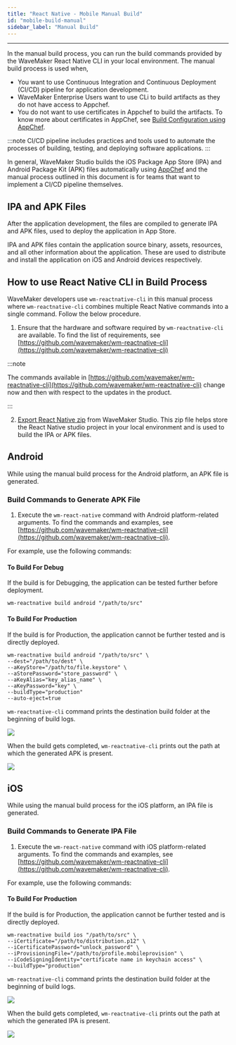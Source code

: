 ```yaml
---
title: "React Native - Mobile Manual Build"
id: "mobile-build-manual"
sidebar_label: "Manual Build"
---
```

---

In the manual build process, you can run the build commands provided by the WaveMaker React Native CLI in your local environment. The manual build process is used when,

- You want to use Continuous Integration and Continuous Deployment (CI/CD) pipeline for application development.
- WaveMaker Enterprise Users want to use CLi to build artifacts as they do not have access to Appchef.
- You do not want to use certificates in Appchef to build the artifacts. To know more about certificates in AppChef, see [Build Configuration using AppChef](https://docs.wavemaker.com/learn/hybrid-mobile/mobile-build-appchef#configure-build).

:::note
CI/CD pipeline includes practices and tools used to automate the processes of building, testing, and deploying software applications.
:::

In general, WaveMaker Studio builds the iOS Package App Store (IPA) and Android Package Kit (APK) files automatically using [AppChef](https://docs.wavemaker.com/learn/react-native/build-installers) and the manual process outlined in this document is for teams that want to implement a CI/CD pipeline themselves.

## IPA and APK Files

After the application development, the files are compiled to generate IPA and APK files, used to deploy the application in App Store.

IPA and APK files contain the application source binary, assets, resources, and all other information about the application. These are used to distribute and install the application on iOS and Android devices respectively.

## How to use React Native CLI in Build Process

WaveMaker developers use `wm-reactnative-cli` in this manual process where `wm-reactnative-cli` combines multiple React Native commands into a single command. Follow the below procedure.

1. Ensure that the hardware and software required by `wm-reactnative-cli` are available. To find the list of requirements, see [https://github.com/wavemaker/wm-reactnative-cli](https://github.com/wavemaker/wm-reactnative-cli)

:::note

The commands available in [https://github.com/wavemaker/wm-reactnative-cli](https://github.com/wavemaker/wm-reactnative-cli) change now and then with respect to the updates in the product.

:::

2. [Export React Native zip](https://docs.wavemaker.com/learn/react-native/export-react-native-zip) from WaveMaker Studio. This zip file helps store the React Native studio project in your local environment and is used to build the IPA or APK files.


## Android

While using the manual build process for the Android platform, an APK file is generated.

### Build Commands to Generate APK File

1. Execute the `wm-react-native` command with Android platform-related arguments. To find the commands and examples, see [https://github.com/wavemaker/wm-reactnative-cli](https://github.com/wavemaker/wm-reactnative-cli).

For example, use the following commands:

#### To Build For Debug

If the build is for Debugging, the application can be tested further before deployment.

```
wm-reactnative build android "/path/to/src"
```

#### To Build For Production

If the build is for Production, the application cannot be further tested and is directly deployed.

```
wm-reactnative build android "/path/to/src" \
--dest="/path/to/dest" \
--aKeyStore="/path/to/file.keystore" \
--aStorePassword="store_password" \
--aKeyAlias="key_alias_name" \
--aKeyPassword="key" \
--buildType="production"
--auto-eject=true
```

`wm-reactnative-cli` command prints the destination build folder at the beginning of build logs. 

[![](/learn/assets/reactnative-command-destination-folder.png)](/learn/assets/reactnative-command-destination-folder.png)

When the build gets completed, `wm-reactnative-cli` prints out the path at which the generated APK is present.

[![](/learn/assets/reactnative-command-final-file.png)](/learn/assets/reactnative-command-final-file.png)


## iOS

While using the manual build process for the iOS platform, an IPA file is generated.

### Build Commands to Generate IPA File

1. Execute the `wm-react-native` command with iOS platform-related arguments. To find the commands and examples, see [https://github.com/wavemaker/wm-reactnative-cli](https://github.com/wavemaker/wm-reactnative-cli).

For example, use the following commands:

#### To Build For Production

If the build is for Production, the application cannot be further tested and is directly deployed.

```
wm-reactnative build ios "/path/to/src" \
--iCertificate="/path/to/distribution.p12" \
--iCertificatePassword="unlock_password" \
--iProvisioningFile="/path/to/profile.mobileprovision" \
--iCodeSigningIdentity="certificate name in keychain access" \
--buildType="production"
```


`wm-reactnative-cli` command prints the destination build folder at the beginning of build logs.

[![](/learn/assets/reactnative-command-destination-folder-ios.png)](/learn/assets/reactnative-command-destination-folder-ios.png)

When the build gets completed, `wm-reactnative-cli` prints out the path at which the generated IPA is present.

[![](/learn/assets/reactnative-command-final-file-ios.png)](/learn/assets/reactnative-command-final-file-ios.png)